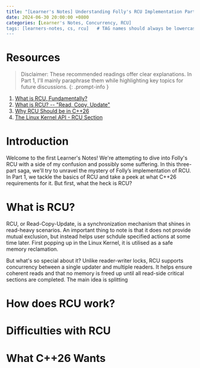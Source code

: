 ```yaml
---
title: "[Learner's Notes] Understanding Folly's RCU Implementation Part 1: What is RCU?"
date: 2024-06-30 20:00:00 +0800
categories: [Learner's Notes, Concurrency, RCU]
tags: [learners-notes, cs, rcu]   # TAG names should always be lowercase
---
```


# Resources
> Disclaimer: These recommended readings offer clear explanations. In Part 1, I'll mainly paraphrase them while highlighting key topics for future discussions.
{: .prompt-info }

1. [What is RCU, Fundamentally?](https://lwn.net/Articles/262464/)
2. [What is RCU? -- "Read, Copy, Update"](https://www.kernel.org/doc/html/next/RCU/whatisRCU.html)
3. [Why RCU Should be in C++26](https://www.open-std.org/jtc1/sc22/wg21/docs/papers/2022/p2545r1.pdf)
4. [The Linux Kernel API - RCU Section](https://www.kernel.org/doc/html/next/core-api/kernel-api.html#read-copy-update-rcu)

# Introduction
Welcome to the first Learner's Notes! We're attempting to dive into Folly's RCU with a side of my confusion and possibly some suffering. In this three-part saga, we'll try to unravel the mystery of Folly’s implementation of RCU. In Part 1, we tackle the basics of RCU and take a peek at what C++26 requirements for it. But first, what the heck is RCU?

# What is RCU?
RCU, or Read-Copy-Update, is a synchronization mechanism that shines in read-heavy scenarios. An important thing to note is that it does not provide mutual exclusion, but instead helps user schdule specified actions at some time later. First popping up in the Linux Kernel, it is utilised as a safe memory reclamation.

But what's so special about it? Unlike reader-writer locks, RCU supports concurrency between a single updater and multiple readers. It helps ensure coherent reads and that no memory is freed up until all read-side critical sections are completed. The main idea is splitting 

# How does RCU work?

# Difficulties with RCU

# What C++26 Wants